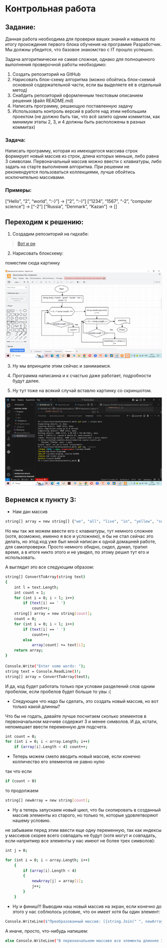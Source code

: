 # Контрольная работа

## Задание:

Данная работа необходима для проверки ваших знаний и навыков по итогу прохождения первого блока обучения на программе Разработчик. Мы должны убедится, что базовое знакомство с IT прошло успешно.

Задача алгоритмически не самая сложная, однако для полноценного выполнения проверочной работы необходимо:

1. Создать репозиторий на GitHub
2. Нарисовать блок-схему алгоритма (можно обойтись блок-схемой основной содержательной части, если вы выделяете её в отдельный метод)
3. Снабдить репозиторий оформленным текстовым описанием решения (файл README.md)
4. Написать программу, решающую поставленную задачу
5. Использовать контроль версий в работе над этим небольшим проектом (не должно быть так, что всё залито одним коммитом, как минимум этапы 2, 3, и 4 должны быть расположены в разных коммитах)

### Задача: 
Написать программу, которая из имеющегося массива строк формирует новый массив из строк, длина которых меньше, либо равна 3 символам. Первоначальный массив можно ввести с клавиатуры, либо задать на старте выполнения алгоритма. При решении не рекомендуется пользоваться коллекциями, лучше обойтись исключительно массивами.

### Примеры:
[“Hello”, “2”, “world”, “:-)”] → [“2”, “:-)”]
[“1234”, “1567”, “-2”, “computer science”] → [“-2”]
[“Russia”, “Denmark”, “Kazan”] → []

## Переходим к решению:

1. Создадим репозиторий на гидхабе:

>[Вот и он](https://github.com/Only-Anton/induction_course_results.git "Ссылка на репозиторий")

2. Нарисовать блоксхему:

поместим сюда картинку 

![Наша Блок-Схема](Block.png)

3. Ну мы впринципе этим сейчас и занимаемся.

4. Программа написанна и к счастью даже работает, подробности будут далее.

5. Ну тут тоже на всякий случай вставлю картинку со скриншотом.

![Сохранения](Commits.png)

## Вернемся к пункту 3:

* Нам дан массив
```sh
string[] array = new string[] {"we", "all", "live", "in", "yellow", "submarin"};
```
Но мы так же можем ввести его с клавиатуры, тут немного сложнее (хотя, возможно, именно я все и усложняю), я бы не стал сейчас это делать, но этод код уже был мной написан к одной домашней работе, для самопроверки. Просто немного обидно, сидел, думал, тратил время, а в итоге никто этого и не увидел, по этому решил тут его и использовать.

А выглядит это все следующим образом:
```sh
string[] ConvertToArray(string text)
{
    int l = text.Length;
    int count = 1;
    for (int i = 0; i < l; i++)
        if (text[i] == ' ')
            count++;
    string[] array = new string[count];
    count = 0;
    for (int i = 0; i < l; i++)
        if (text[i] == ' ')
            count++;
        else
            array[count] += text[i];
    return array;
}

Console.Write("Enter some words: ");
string text = Console.ReadLine()!;
string[] array = ConvertToArray(text);
```
И да, код будет работать только при условии разделений слов одним пробелом, если пробелов будет больше то увы :(


* Следующее что надо бы сделать, это создать новый массив, но вот только какой длинны?

Что бы не годать, давайте лучше посчитаем сколько элементов в первоначальном маччиве содержит 3 и менее символов.
И да, кстати, непомешает ввести переменную для подсчета.

```sh
int count = 0;
for (int i = 0; i < array.Length; i++)
    if (array[i].Length < 4) count++;
```

* Теперь можем смело вводить новый массив, если конечно колличество его элементов не равно нулю

так что если
```sh
if (count > 0)
```

то продолжаем

```sh
string[] newArray = new string[count];
```

* Ну а теперь запускаем новый цикл, что бы скопировать в созданный массив элементы из старого, но только те, которые удовлетворяют нашему условию.

не забываем перед этим ввести еще одну переменную, так как индексы у массивов скорее всего совпадать не будут (хотя могут и совпадать, если напритмер все элементы у нас имеют не более трех символов):

```sh
int j = 0;
```

```sh
for (int i = 0; i < array.Length; i++)
    {
        if (array[i].Length < 4)
        {
            newArray[j] = array[i];
            j++;
        }
    }
```

* Ну и финиш!!! Выводим наш новый массив на экран, если конечно до этого у нас соблюлось условие, что он имеет хотя бы один элемент:

```sh
Console.WriteLine($"Преобразованный массив: [{string.Join(" ", newArray)}]");
```

А иначе, просто, что-нибудь напишем:

```sh
else Console.WriteLine("В первоначальном массиве все элементы длиннее 3-х символов");
```
